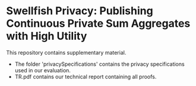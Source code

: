 # Swellfish Privacy: Publishing Continuous Private Sum Aggregates with High Utility

This repository contains supplementary material.
*  The folder 'privacySpecifications' contains the privacy specifications used in our evaluation.
*  TR.pdf contains our technical report containing all proofs.
